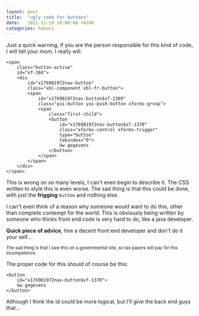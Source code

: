 ```yaml
---
layout: post
title:  "ugly code for buttons"
date:   2011-11-29 10:00:00 +0100
categories: habari
---
```

<p>Just a quick warning, if you are the person responsible for this kind of code, I will tell your mom. I really will.</p>
<pre><code>&#60;span 
	class="button-active" 
	id="xf-384"&#62;
	&#60;div 
		id="x176901972nav-button" 
		class="xbl-component xbl-fr-button"&#62;
		&#60;span 
			id="x176901972nav-button$xf-1369" 
			class="yui-button yui-push-button xforms-group"&#62;
			&#60;span 
				class="first-child"&#62;
				&#60;button 
					id="x176901972nav-button$xf-1370" 
					class="xforms-control xforms-trigger" 
					type="button" 
					tabindex="0"&#62;
					Uw gegevens
				&#60;/button&#62;
			&#60;/span&#62;
		&#60;/span&#62;
	&#60;/div&#62;
&#60;/span&#62;</code></pre>
<p>This is wrong on so many levels, I can't even begin to describe it. The CSS written to style this is even worse. The sad thing is that this could be done, with just the <strong>frigging</strong> <code>button</code> and nothing else.</p><p>I can't even think of a reason why someone would want to do this, other than complete contempt for the world. This is obviously being written by someone who thinks front end code is very hard to do, like a java developer.</p><p><strong>Quick piece of advice</strong>, hire a decent front end developer and don't do it your self…</p><p><small>The sad thing is that I saw this on a governmental site, so tax payers will pay for this incompetence.</small></p><p>The proper code for this should of course be this:</p>
<pre><code>&#60;button 
	id="x176901972nav-button$xf-1370"&#62;
	Uw gegevens
&#60;/button&#62;</code></pre><p data-twit="uglybuttons">Although I think the id could be more logical, but I'll give the back end guys that…</p>